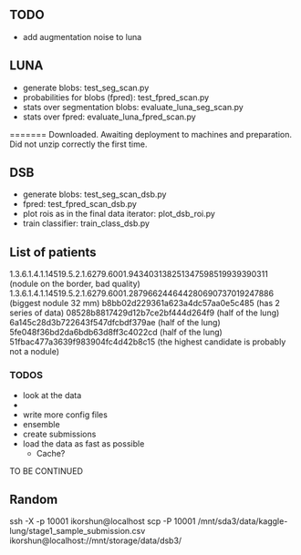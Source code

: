 ## TODO

- add augmentation noise to luna

## LUNA
* generate blobs: test_seg_scan.py  
* probabilities for blobs (fpred): test_fpred_scan.py
* stats over segmentation blobs: evaluate_luna_seg_scan.py
* stats over fpred: evaluate_luna_fpred_scan.py


=======
Downloaded. Awaiting deployment to machines and preparation. Did not unzip correctly the first time.


## DSB

* generate blobs: test_seg_scan_dsb.py
* fpred: test_fpred_scan_dsb.py
* plot rois as in the final data iterator: plot_dsb_roi.py
* train classifier: train_class_dsb.py 




## List of patients
1.3.6.1.4.1.14519.5.2.1.6279.6001.943403138251347598519939390311 (nodule on the border, bad quality)
1.3.6.1.4.1.14519.5.2.1.6279.6001.287966244644280690737019247886 (biggest nodule 32 mm)
b8bb02d229361a623a4dc57aa0e5c485 (has 2 series of data)
08528b8817429d12b7ce2bf444d264f9 (half of the lung)
6a145c28d3b722643f547dfcbdf379ae (half of the lung)
5fe048f36bd2da6bdb63d8ff3c4022cd (half of the lung)
51fbac477a3639f983904fc4d42b8c15 (the highest candidate is probably not a nodule)

### TODOS

* look at the data
* 
* write more config files
* ensemble
* create submissions
* load the data as fast as possible
  * Cache?

TO BE CONTINUED


## Random
ssh -X -p 10001 ikorshun@localhost
scp -P 10001 /mnt/sda3/data/kaggle-lung/stage1_sample_submission.csv  ikorshun@localhost://mnt/storage/data/dsb3/
